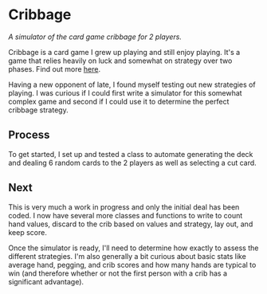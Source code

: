 # Cribbage
*A simulator of the card game cribbage for 2 players.*

Cribbage is a card game I grew up playing and still enjoy playing. It's a game that relies heavily on luck and somewhat on strategy over two phases. Find out more [here](https://en.wikipedia.org/wiki/Cribbage).

Having a new opponent of late, I found myself testing out new strategies of playing. I was curious if I could first write a simulator for this somewhat complex game and second if I could use it to determine the perfect cribbage strategy.

## Process
To get started, I set up and tested a class to automate generating the deck and dealing 6 random cards to the 2 players as well as selecting a cut card.

## Next
This is very much a work in progress and only the initial deal has been coded. I now have several more classes and functions to write to count hand values, discard to the crib based on values and strategy, lay out, and keep score.

Once the simulator is ready, I'll need to determine how exactly to assess the different strategies. I'm also generally a bit curious about basic stats like average hand, pegging, and crib scores and how many hands are typical to win (and therefore whether or not the first person with a crib has a significant advantage).